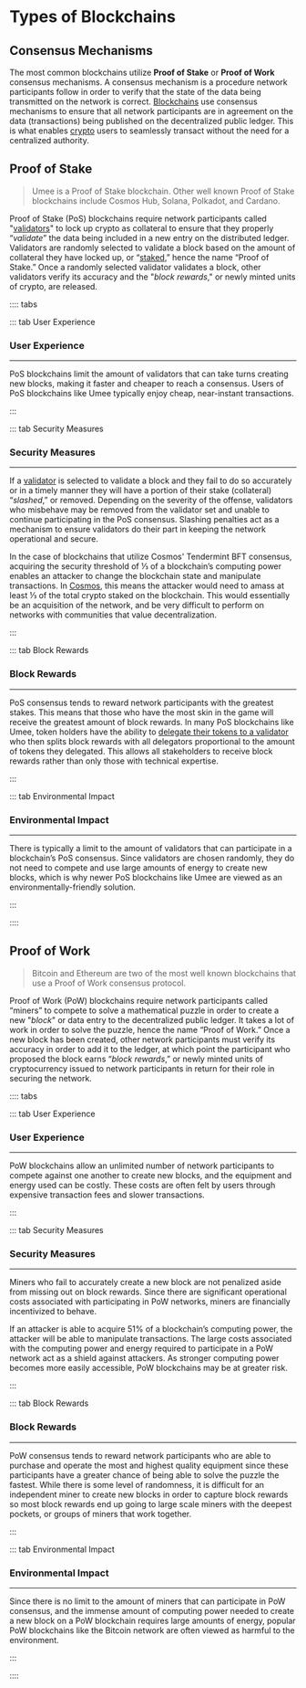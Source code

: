 # Types of Blockchains

## Consensus Mechanisms
The most common blockchains utilize **Proof of Stake** or **Proof of Work** consensus mechanisms. A consensus mechanism is a procedure network participants follow in order to verify that the state of the data being transmitted on the network is correct. [Blockchains](/learn-the-basics/blockchain-basics/what-is-blockchain) use consensus mechanisms to ensure that all network participants are in agreement on the data (transactions) being published on the decentralized public ledger. This is what enables [crypto](/learn-the-basics/crypto-basics/what-is-crypto) users to seamlessly transact without the need for a centralized authority.

## Proof of Stake

> Umee is a Proof of Stake blockchain. Other well known Proof of Stake blockchains include Cosmos Hub, Solana, Polkadot, and Cardano.

Proof of Stake (PoS) blockchains require network participants called "[validators](/learn-the-basics/staking-basics/what-is-validator)" to lock up crypto as collateral to ensure that they properly “_validate_” the data being included in a new entry on the distributed ledger. Validators are randomly selected to validate a block based on the amount of collateral they have locked up, or “[staked](/learn-the-basics/staking-basics/what-is-staking),” hence the name “Proof of Stake.” Once a randomly selected validator validates a block, other validators verify its accuracy and the "_block rewards_," or newly minted units of crypto, are released.

:::: tabs

::: tab User Experience

### User Experience

****

PoS blockchains limit the amount of validators that can take turns creating new blocks, making it faster and cheaper to reach a consensus. Users of PoS blockchains like Umee typically enjoy cheap, near-instant transactions.

:::

::: tab Security Measures

### Security Measures

****

If a [validator](/learn-the-basics/staking-basics/what-is-validator) is selected to validate a block and they fail to do so accurately or in a timely manner they will have a portion of their stake (collateral) “_slashed_,” or removed. Depending on the severity of the offense, validators who misbehave may be removed from the validator set and unable to continue participating in the PoS consensus. Slashing penalties act as a mechanism to ensure validators do their part in keeping the network operational and secure.

In the case of blockchains that utilize Cosmos' Tendermint BFT consensus, acquiring the security threshold of ⅓ of a blockchain’s computing power enables an attacker to change the blockchain state and manipulate transactions. In [Cosmos](learn-the-basics/cosmos-basics/what-is-cosmos), this means the attacker would need to amass at least ⅓ of the total crypto staked on the blockchain. This would essentially be an acquisition of the network, and be very difficult to perform on networks with communities that value decentralization. 

:::

::: tab Block Rewards

### Block Rewards

****

PoS consensus tends to reward network participants with the greatest stakes. This means that those who have the most skin in the game will receive the greatest amount of block rewards. In many PoS blockchains like Umee, token holders have the ability to [delegate their tokens to a validator](/users/staking-umee/staking-umee) who then splits block rewards with all delegators proportional to the amount of tokens they delegated. This allows all stakeholders to receive block rewards rather than only those with technical expertise.

:::

::: tab Environmental Impact

### Environmental Impact

****

There is typically a limit to the amount of validators that can participate in a blockchain’s PoS consensus. Since validators are chosen randomly, they do not need to compete and use large amounts of energy to create new blocks, which is why newer PoS blockchains like Umee are viewed as an environmentally-friendly solution.

:::

::::

## Proof of Work

> Bitcoin and Ethereum are two of the most well known blockchains that use a Proof of Work consensus protocol.

Proof of Work (PoW) blockchains require network participants called “miners” to compete to solve a mathematical puzzle in order to create a new "_block_" or data entry to the decentralized public ledger. It takes a lot of work in order to solve the puzzle, hence the name “Proof of Work.” Once a new block has been created, other network participants must verify its accuracy in order to add it to the ledger, at which point the participant who proposed the block earns “_block rewards_,” or newly minted units of cryptocurrency issued to network participants in return for their role in securing the network.

:::: tabs

::: tab User Experience

### User Experience

****

PoW blockchains allow an unlimited number of network participants to compete against one another to create new blocks, and the equipment and energy used can be costly. These costs are often felt by users through expensive transaction fees and slower transactions.

:::

::: tab Security Measures

### Security Measures

****

Miners who fail to accurately create a new block are not penalized aside from missing out on block rewards. Since there are significant operational costs associated with participating in PoW networks, miners are financially incentivized to behave.

If an attacker is able to acquire 51% of a blockchain’s computing power, the attacker will be able to manipulate transactions. The large costs associated with the computing power and energy required to participate in a PoW network act as a shield against attackers. As stronger computing power becomes more easily accessible, PoW blockchains may be at greater risk.

:::

::: tab Block Rewards

### Block Rewards

****

PoW consensus tends to reward network participants who are able to purchase and operate the most and highest quality equipment since these participants have a greater chance of being able to solve the puzzle the fastest. While there is some level of randomness, it is difficult for an independent miner to create new blocks in order to capture block rewards so most block rewards end up going to large scale miners with the deepest pockets, or groups of miners that work together. 

:::

::: tab Environmental Impact

### Environmental Impact

****

Since there is no limit to the amount of miners that can participate in PoW consensus, and the immense amount of computing power needed to create a new block on a PoW blockchain requires large amounts of energy, popular PoW blockchains like the Bitcoin network are often viewed as harmful to the environment. 

:::

::::
